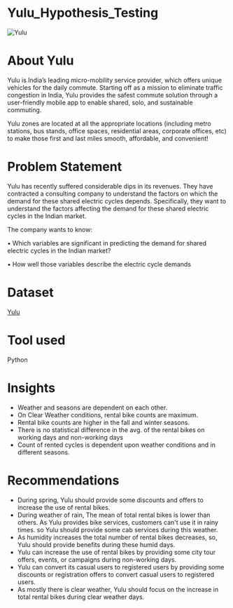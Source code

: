 # Yulu_Hypothesis_Testing
![Yulu](https://yulu-blogs-cdn.yulu.bike/large_Whats_App_Image_2020_03_24_at_2_44_59_PM_5e10ac592e.jpeg)

# About Yulu
Yulu is India’s leading micro-mobility service provider, which offers unique vehicles for the daily commute. Starting off as a mission to eliminate traffic congestion in India, Yulu provides the safest commute solution through a user-friendly mobile app to enable shared, solo, and sustainable commuting.

Yulu zones are located at all the appropriate locations (including metro stations, bus stands, office spaces, residential areas, corporate offices, etc) to make those first and last miles smooth, affordable, and convenient!

# Problem Statement
Yulu has recently suffered considerable dips in its revenues. They have contracted a consulting company to understand the factors on which the demand for these shared electric cycles depends. Specifically, they want to understand the factors affecting the demand for these shared electric cycles in the Indian market.

The company wants to know:

• Which variables are significant in predicting the demand for shared electric cycles in the Indian market?

• How well those variables describe the electric cycle demands

# Dataset
[Yulu](https://d2beiqkhq929f0.cloudfront.net/public_assets/assets/000/001/428/original/bike_sharing.csv?1642089089)

# Tool used
Python

# Insights
* Weather and seasons are dependent on each other.
* On Clear Weather conditions, rental bike counts are maximum.
* Rental bike counts are higher in the fall and winter seasons.
* There is no statistical difference in the avg. of the rental bikes on working days and non-working days
* Count of rented cycles is dependent upon weather conditions and in different seasons.

# Recommendations
* During spring, Yulu should provide some discounts and offers to increase the use of rental bikes.
* During weather of rain, The mean of total rental bikes is lower than others. As Yulu provides bike services, customers can't use it in rainy times. so Yulu should provide some cab services during this weather.
* As humidity increases the total number of rental bikes decreases, so, Yulu should provide benefits during these humid days.
* Yulu can increase the use of rental bikes by providing some city tour offers, events, or campaigns during non-working days.
* Yulu can convert its casual users to registered users by providing some discounts or registration offers to convert casual users to registered users.
* As mostly there is clear weather, Yulu should focus on the increase in total rental bikes during clear weather days.
